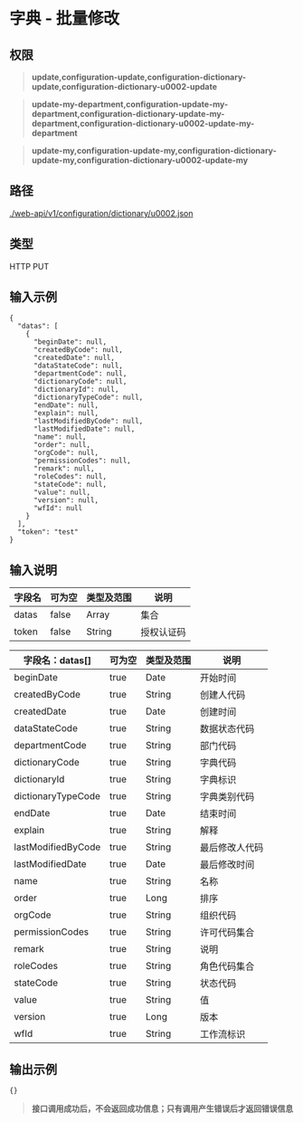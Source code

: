 # 字典 - 批量修改

## 权限

> **update,configuration-update,configuration-dictionary-update,configuration-dictionary-u0002-update**

> **update-my-department,configuration-update-my-department,configuration-dictionary-update-my-department,configuration-dictionary-u0002-update-my-department**

> **update-my,configuration-update-my,configuration-dictionary-update-my,configuration-dictionary-u0002-update-my**

## 路径

[./web-api/v1/configuration/dictionary/u0002.json](./u0002.json)

## 类型

HTTP PUT

## 输入示例

```
{
  "datas": [
    {
      "beginDate": null,
      "createdByCode": null,
      "createdDate": null,
      "dataStateCode": null,
      "departmentCode": null,
      "dictionaryCode": null,
      "dictionaryId": null,
      "dictionaryTypeCode": null,
      "endDate": null,
      "explain": null,
      "lastModifiedByCode": null,
      "lastModifiedDate": null,
      "name": null,
      "order": null,
      "orgCode": null,
      "permissionCodes": null,
      "remark": null,
      "roleCodes": null,
      "stateCode": null,
      "value": null,
      "version": null,
      "wfId": null
    }
  ],
  "token": "test"
}
```

## 输入说明

字段名|可为空|类型及范围|说明
---|---|---|---
datas|false|Array|集合
token|false|String|授权认证码

字段名：datas[]|可为空|类型及范围|说明
---|---|---|---
beginDate|true|Date|开始时间
createdByCode|true|String|创建人代码
createdDate|true|Date|创建时间
dataStateCode|true|String|数据状态代码
departmentCode|true|String|部门代码
dictionaryCode|true|String|字典代码
dictionaryId|true|String|字典标识
dictionaryTypeCode|true|String|字典类别代码
endDate|true|Date|结束时间
explain|true|String|解释
lastModifiedByCode|true|String|最后修改人代码
lastModifiedDate|true|Date|最后修改时间
name|true|String|名称
order|true|Long|排序
orgCode|true|String|组织代码
permissionCodes|true|String|许可代码集合
remark|true|String|说明
roleCodes|true|String|角色代码集合
stateCode|true|String|状态代码
value|true|String|值
version|true|Long|版本
wfId|true|String|工作流标识

## 输出示例

```
{}
```

> **接口调用成功后，不会返回成功信息；只有调用产生错误后才返回错误信息**